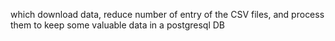 which download data, reduce number of entry of the CSV files, and process them to keep some valuable data in a postgresql DB
